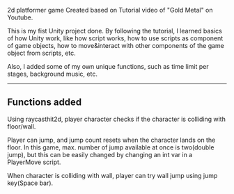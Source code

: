2d platformer game Created based on Tutorial video of "Gold Metal" on Youtube.

This is my fist Unity project done. By following the tutorial, I learned basics of how Unity work, like how script works, how to use scripts as component of game objects, how to move&interact with other components of the game object from scripts, etc.

Also, I added some of my own unique functions, such as time limit per stages, background music, etc.

--------------------------------------------------
**Functions added**
--------------------------------------------------
Using raycasthit2d, player character checks if the character is colliding with floor/wall.

Player can jump, and jump count resets when the character lands on the floor. In this game, max. number of jump available at once is two(double jump), but this can be easily changed by changing an int var in a PlayerMove script.

When character is colliding with wall, player can try wall jump using jump key(Space bar).
